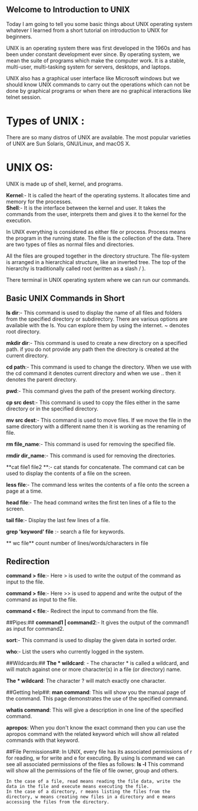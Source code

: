 ## Welcome to Introduction to UNIX 

  Today I am going to tell you some basic things about UNIX operating system whatever I learned from a short tutorial on introduction to UNIX for beginners.
  
  UNIX is an operating system there was first developed in the 1960s and has been under constant development ever since. By operating system, we mean the suite of programs which make the computer work. It is a stable, multi-user, multi-tasking system for servers, desktops, and laptops. 
  
  UNIX also has a graphical user interface like Microsoft windows but we should know UNIX commands to carry out the operations which can not be done by graphical programs or when there are no graphical interactions like telnet session.

# Types of UNIX :
  There are so many distros of UNIX are available. The most popular varieties of UNIX are Sun Solaris, GNU/Linux, and macOS X. 

# UNIX OS:
  UNIX is made up of shell, kernel, and programs.
  
 **Kernel**:- It is called the heart of the operating systems. It allocates time and memory for the processes.\
 **Shell**:-  It is the interface between the kernel and user. It takes the commands from the user, interprets them and gives it to the kernel for the execution.
  
  In UNIX everything is considered as either file or process.
  Process means the program in the running state.
  The file is the collection of the data.
  There are two types of files as normal files and directories.
  
  All the files are grouped together in the directory structure. The file-system is arranged in a hierarchical structure, like an inverted tree. The top of the hierarchy is traditionally called root (written as a slash / ).
  
  There terminal in UNIX operating system where we can run our commands.
  
## Basic UNIX Commands in Short
  **ls dir**:-
    This command is used to display the name of all files and folders from the specified directory or subdirectory.
There are various options are available with the ls. You can explore them by using the internet. ~ denotes root directory.

**mkdir dir**:-
    This command is used to create a new directory on a specified path. if you do not provide any path then the directory is created at the current directory.
    
**cd path**:-
    This command is used to change the directory. When we use with the cd command it denotes current directory and when we use .. then it denotes the parent directory.
    
**pwd**:-
    This command gives the path of the present working directory.
    
**cp src dest**:-
    This command is used to copy the files either in the same directory or in the specified directory.
    
**mv src dest**:-
    This command is used to move files. If we move the file in the same directory with a different name then it is working as the renaming of file.
    
**rm file_name**:-
    This command is used for removing the specified file.
    
**rmdir dir_name**:-
    This command is used for removing the directories.
    
**cat file1 file2 **:-
    cat stands for concatenate. The command cat can be used to display the contents of a file on the screen.
    
**less file**:-
    The command less writes the contents of a file onto the screen a page at a time.
    
**head file**:-
    The head command writes the first ten lines of a file to the screen. 

 **tail  file**:-
	 Display the last few lines of a file.
 
 **grep 'keyword' file** :-
	search a file for keywords. 

 ** wc file** 
	 count number of lines/words/characters in file

## Redirection
**command > file**:-
	Here > is used to write the output of the command as input to the file.

**command > file**:- 
	Here >> is used to append and write the output of the command as input to the file.

**command < file**:-
	Redirect the input to command from the file.

##Pipes:##
**command1 | command2**:-
	It gives the output of the  command1 as input for command2.

**sort**:-
	This command is used to display the given data in sorted order.

**who**:- 
	List the users who currently logged in the system.

##Wildcards:##
**The * wildcard**: -
	The character * is called a wildcard, and will match against one or more character(s) in a file (or directory) name.

**The * wildcard**:
	The character ? will match exactly one character.

##Getting help##:
**man command**:
	This will show you the manual page of the command. This page demonstrates the use of the specified command.

**whatis command**:
	This will give a description in one line of the specified command.

**apropos**:
	When you don't know the exact command then you can use the apropos command with the related keyword which will show all related commands with that keyword.

##File Permissions##:
	In UNIX, every file has its associated permissions of r for reading, w for write and e for executing.
	By using ls command we can see all associated permissions of the files as follows:
	**ls -l**
This command will show all the permissions of the file of file owner, group and others. 

	In the case of a file, read means reading the file data, write the data in the file and execute means executing the file.
	In the case of a directory, r means listing the files from the directory, w means creating new files in a directory and e means accessing the files from the directory.

